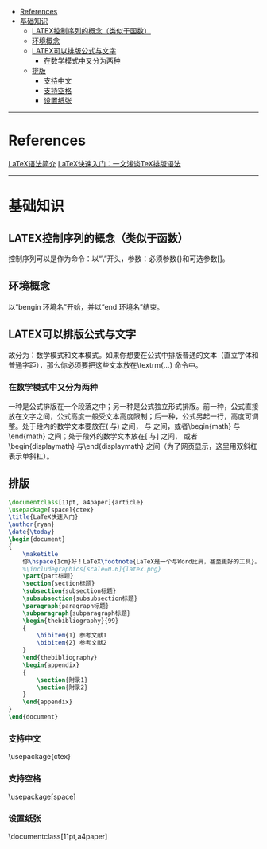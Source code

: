 - [References](#references)
- [基础知识](#%e5%9f%ba%e7%a1%80%e7%9f%a5%e8%af%86)
  - [LATEX控制序列的概念（类似于函数）](#latex%e6%8e%a7%e5%88%b6%e5%ba%8f%e5%88%97%e7%9a%84%e6%a6%82%e5%bf%b5%e7%b1%bb%e4%bc%bc%e4%ba%8e%e5%87%bd%e6%95%b0)
  - [环境概念](#%e7%8e%af%e5%a2%83%e6%a6%82%e5%bf%b5)
  - [LATEX可以排版公式与文字](#latex%e5%8f%af%e4%bb%a5%e6%8e%92%e7%89%88%e5%85%ac%e5%bc%8f%e4%b8%8e%e6%96%87%e5%ad%97)
    - [在数学模式中又分为两种](#%e5%9c%a8%e6%95%b0%e5%ad%a6%e6%a8%a1%e5%bc%8f%e4%b8%ad%e5%8f%88%e5%88%86%e4%b8%ba%e4%b8%a4%e7%a7%8d)
  - [排版](#%e6%8e%92%e7%89%88)
    - [支持中文](#%e6%94%af%e6%8c%81%e4%b8%ad%e6%96%87)
    - [支持空格](#%e6%94%af%e6%8c%81%e7%a9%ba%e6%a0%bc)
    - [设置纸张](#%e8%ae%be%e7%bd%ae%e7%ba%b8%e5%bc%a0)

---

# References
[LaTeX语法简介](https://www.jianshu.com/p/6fc0902f787d)
[LaTeX快速入门：一文浅谈TeX排版语法](https://blog.csdn.net/qingdujun/article/details/80805613)

---

# 基础知识

## LATEX控制序列的概念（类似于函数）

控制序列可以是作为命令：以“\”开头，参数：必须参数{}和可选参数[]。

## 环境概念

以“bengin 环境名”开始，并以“end 环境名”结束。

## LATEX可以排版公式与文字

故分为：数学模式和文本模式。如果你想要在公式中排版普通的文本（直立字体和普通字距），那么你必须要把这些文本放在\textrm{...} 命令中。

### 在数学模式中又分为两种

一种是公式排版在一个段落之中；另一种是公式独立形式排版。前一种，公式直接放在文字之间，公式高度一般受文本高度限制；后一种，公式另起一行，高度可调整。处于段内的数学文本要放在\( 与\) 之间， 与 之间，或者\begin{math} 与\end{math} 之间；处于段外的数学文本放在\[ 与\] 之间， 或者\begin{displaymath} 与\end{displaymath} 之间（为了网页显示，这里用双斜杠表示单斜杠）。

## 排版

```latex
\documentclass[11pt, a4paper]{article}
\usepackage[space]{ctex}
\title{LaTeX快速入门}
\author{ryan}
\date{\today}
\begin{document}
{
    \maketitle
    你\hspace{1cm}好！LaTeX\footnote{LaTeX是一个与Word比肩，甚至更好的工具}。
    %\includegraphics[scale=0.6]{latex.png}
    \part{part标题}
    \section{section标题}
    \subsection{subsection标题}
    \subsubsection{subsubsection标题}
    \paragraph{paragraph标题}
    \subparagraph{subparagraph标题}
    \begin{thebibliography}{99}
    {
        \bibitem{1} 参考文献1
        \bibitem{2} 参考文献2
    }
    \end{thebibliography}
    \begin{appendix}
    {
        \section{附录1}
        \section{附录2}
    }
    \end{appendix}
}
\end{document}
```

### 支持中文

\usepackage{ctex}

### 支持空格

\usepackage[space]

### 设置纸张

\documentclass[11pt,a4paper]

